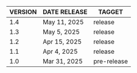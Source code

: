 |  VERSION | DATE RELEASE |   TAGGET    |
| -------- | ------------ | ----------- |
|   1.4    | May 11, 2025 | release     |
|   1.3    | May 5, 2025  | release     |
|   1.2    | Apr 15, 2025 | release     |
|   1.1    | Apr 4, 2025  | release     |
|   1.0    | Mar 31, 2025 | pre-release |

